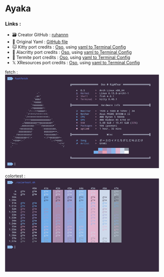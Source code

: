 # Ayaka

### Links :
- 🗃️ Creator GitHub : [ruhannn](https://github.com/ruhannn)
- 📄 Original Yaml : [GitHub file](https://github.com/Gogh-Co/Gogh/blob/master/themes/Ayaka.yml)
- 🐱 Kitty port credits : [Oso](github.com/KernelOso), using [yaml to Terminal Config](https://github.com/KernelOso/yaml-to-kitty-color-converter)
- 🚀 Alacritty port credits : [Oso](github.com/KernelOso), using [yaml to Terminal Config](https://github.com/KernelOso/yaml-to-alacrity-color-converter)
- 🐜 Termite port credits : [Oso](github.com/KernelOso), using [yaml to Terminal Config](https://github.com/KernelOso/yaml-to-kitty-color-converter)
- 𝕏 XResources port credits : [Oso](github.com/KernelOso), using [yaml to Terminal Config](https://github.com/KernelOso/yaml-to-alacrity-color-converter)

fetch : <br>
![screenshot](./assets/fetch.png)

colortest : <br>
![colortest](./assets/colortest.png)